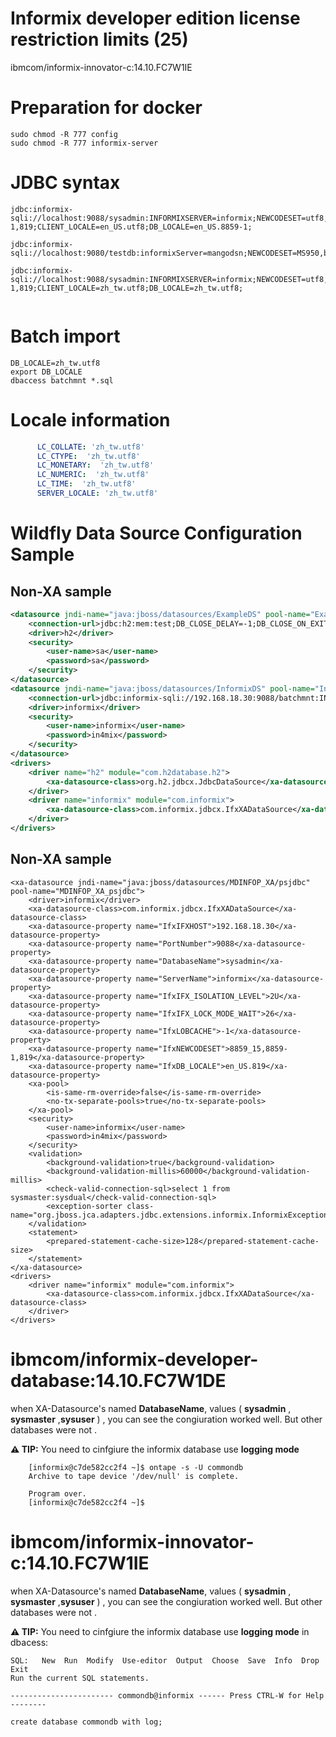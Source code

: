 # Informix developer edition license restriction limits (25)

ibmcom/informix-innovator-c:14.10.FC7W1IE
# Preparation for docker
```shell
sudo chmod -R 777 config
sudo chmod -R 777 informix-server
```


# JDBC syntax

```properties
jdbc:informix-sqli://localhost:9088/sysadmin:INFORMIXSERVER=informix;NEWCODESET=utf8,8859-1,819;CLIENT_LOCALE=en_US.utf8;DB_LOCALE=en_US.8859-1;

jdbc:informix-sqli://localhost:9080/testdb:informixServer=mangodsn;NEWCODESET=MS950,big5,57352;DB_LOCALE=zh_tw.big5;CLIENT_LOCALE=zh_tw.big5

jdbc:informix-sqli://localhost:9088/sysadmin:INFORMIXSERVER=informix;NEWCODESET=utf8,8859-1,819;CLIENT_LOCALE=zh_tw.utf8;DB_LOCALE=zh_tw.utf8;


```

# Batch import

```shell
DB_LOCALE=zh_tw.utf8
export DB_LOCALE
dbaccess batchmnt *.sql

```

# Locale information
```yaml
      LC_COLLATE: 'zh_tw.utf8'
      LC_CTYPE:  'zh_tw.utf8'
      LC_MONETARY:  'zh_tw.utf8'
      LC_NUMERIC:  'zh_tw.utf8'
      LC_TIME:  'zh_tw.utf8'
      SERVER_LOCALE: 'zh_tw.utf8'
```
# Wildfly Data Source Configuration Sample
## Non-XA sample
```xml
<datasource jndi-name="java:jboss/datasources/ExampleDS" pool-name="ExampleDS" enabled="true" use-java-context="true" statistics-enabled="true">
    <connection-url>jdbc:h2:mem:test;DB_CLOSE_DELAY=-1;DB_CLOSE_ON_EXIT=FALSE</connection-url>
    <driver>h2</driver>
    <security>
        <user-name>sa</user-name>
        <password>sa</password>
    </security>
</datasource>
<datasource jndi-name="java:jboss/datasources/InformixDS" pool-name="InformixDS" enabled="true" use-java-context="true" statistics-enabled="true">
    <connection-url>jdbc:informix-sqli://192.168.18.30:9088/batchmnt:INFORMIXSERVER=informix;NEWCODESET=big5,8859-1,819;</connection-url>
    <driver>informix</driver>
    <security>
        <user-name>informix</user-name>
        <password>in4mix</password>
    </security>
</datasource>
<drivers>
    <driver name="h2" module="com.h2database.h2">
        <xa-datasource-class>org.h2.jdbcx.JdbcDataSource</xa-datasource-class>
    </driver>
    <driver name="informix" module="com.informix">
        <xa-datasource-class>com.informix.jdbcx.IfxXADataSource</xa-datasource-class>
    </driver>
</drivers> 
```
## Non-XA sample
```
<xa-datasource jndi-name="java:jboss/datasources/MDINFOP_XA/psjdbc" pool-name="MDINFOP_XA_psjdbc">
    <driver>informix</driver>
    <xa-datasource-class>com.informix.jdbcx.IfxXADataSource</xa-datasource-class>
    <xa-datasource-property name="IfxIFXHOST">192.168.18.30</xa-datasource-property>
    <xa-datasource-property name="PortNumber">9088</xa-datasource-property>
    <xa-datasource-property name="DatabaseName">sysadmin</xa-datasource-property>
    <xa-datasource-property name="ServerName">informix</xa-datasource-property>
    <xa-datasource-property name="IfxIFX_ISOLATION_LEVEL">2U</xa-datasource-property>
    <xa-datasource-property name="IfxIFX_LOCK_MODE_WAIT">26</xa-datasource-property>
    <xa-datasource-property name="IfxLOBCACHE">-1</xa-datasource-property>
    <xa-datasource-property name="IfxNEWCODESET">8859_15,8859-1,819</xa-datasource-property>
    <xa-datasource-property name="IfxDB_LOCALE">en_US.819</xa-datasource-property>
    <xa-pool>
        <is-same-rm-override>false</is-same-rm-override>
        <no-tx-separate-pools>true</no-tx-separate-pools>
    </xa-pool>
    <security>
        <user-name>informix</user-name>
        <password>in4mix</password>
    </security>
    <validation>
        <background-validation>true</background-validation>
        <background-validation-millis>60000</background-validation-millis>
        <check-valid-connection-sql>select 1 from sysmaster:sysdual</check-valid-connection-sql>
        <exception-sorter class-name="org.jboss.jca.adapters.jdbc.extensions.informix.InformixExceptionSorter"/>
    </validation>
    <statement>
        <prepared-statement-cache-size>128</prepared-statement-cache-size>
    </statement>
</xa-datasource>
<drivers>
    <driver name="informix" module="com.informix">
        <xa-datasource-class>com.informix.jdbcx.IfxXADataSource</xa-datasource-class>
    </driver>
</drivers> 
```
# ibmcom/informix-developer-database:14.10.FC7W1DE
when XA-Datasource's named **DatabaseName**, values ( **sysadmin** , **sysmaster** ,**sysuser** ) , you can see the congiuration worked well. But other databases were not .

**⚠ TIP:**   You need to cinfgiure the informix database use **logging mode**
```shell
    [informix@c7de582cc2f4 ~]$ ontape -s -U commondb
    Archive to tape device '/dev/null' is complete.

    Program over.    
    [informix@c7de582cc2f4 ~]$
``` 
# ibmcom/informix-innovator-c:14.10.FC7W1IE
when XA-Datasource's named **DatabaseName**, values ( **sysadmin** , **sysmaster** ,**sysuser** ) , you can see the congiuration worked well. But other databases were not .

**⚠ TIP:**   You need to cinfgiure the informix database use **logging mode** in  dbacess:
```shell
SQL:   New  Run  Modify  Use-editor  Output  Choose  Save  Info  Drop  Exit
Run the current SQL statements.

----------------------- commondb@informix ------ Press CTRL-W for Help --------

create database commondb with log;
```